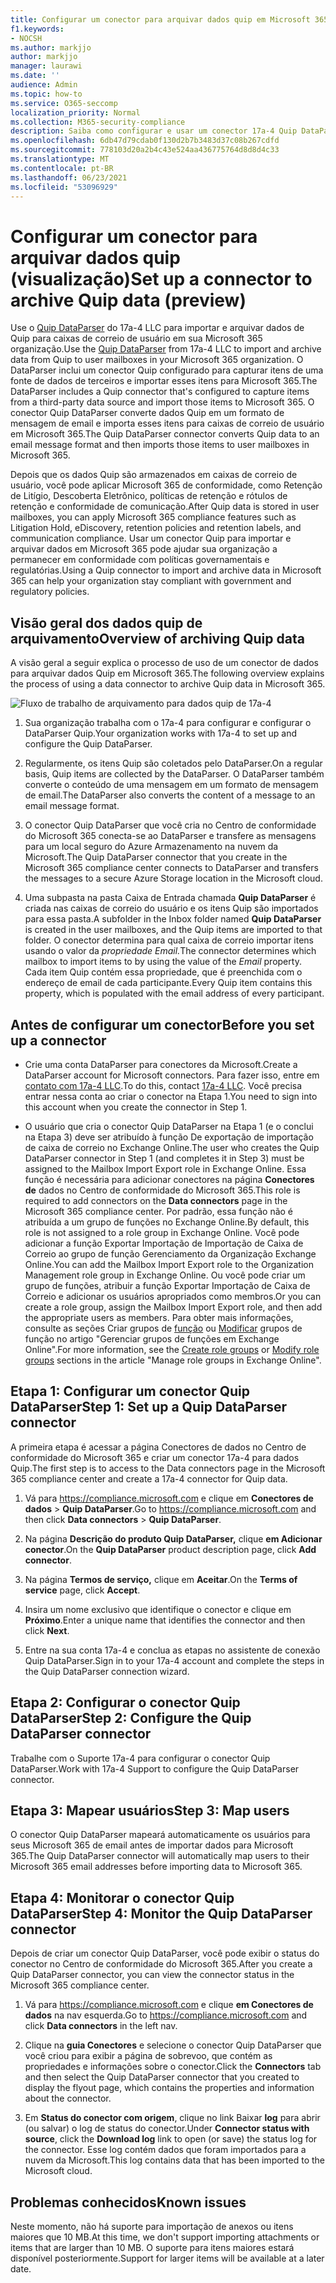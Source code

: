 ```yaml
---
title: Configurar um conector para arquivar dados quip em Microsoft 365
f1.keywords:
- NOCSH
ms.author: markjjo
author: markjjo
manager: laurawi
ms.date: ''
audience: Admin
ms.topic: how-to
ms.service: O365-seccomp
localization_priority: Normal
ms.collection: M365-security-compliance
description: Saiba como configurar e usar um conector 17a-4 Quip DataParser para importar e arquivar dados quip em Microsoft 365.
ms.openlocfilehash: 6db47d79cdab0f130d2b7b3483d37c08b267cdfd
ms.sourcegitcommit: 778103d20a2b4c43e524aa436775764d8d8d4c33
ms.translationtype: MT
ms.contentlocale: pt-BR
ms.lasthandoff: 06/23/2021
ms.locfileid: "53096929"
---
```

# <a name="set-up-a-connector-to-archive-quip-data-preview"></a><span data-ttu-id="16bd6-103">Configurar um conector para arquivar dados quip (visualização)</span><span class="sxs-lookup"><span data-stu-id="16bd6-103">Set up a connector to archive Quip data (preview)</span></span>

<span data-ttu-id="16bd6-104">Use o [Quip DataParser](https://www.17a-4.com/quip-dataparser/) do 17a-4 LLC para importar e arquivar dados de Quip para caixas de correio de usuário em sua Microsoft 365 organização.</span><span class="sxs-lookup"><span data-stu-id="16bd6-104">Use the [Quip DataParser](https://www.17a-4.com/quip-dataparser/) from 17a-4 LLC to import and archive data from Quip to user mailboxes in your Microsoft 365 organization.</span></span> <span data-ttu-id="16bd6-105">O DataParser inclui um conector Quip configurado para capturar itens de uma fonte de dados de terceiros e importar esses itens para Microsoft 365.</span><span class="sxs-lookup"><span data-stu-id="16bd6-105">The DataParser includes a Quip connector that's configured to capture items from a third-party data source and import those items to Microsoft 365.</span></span> <span data-ttu-id="16bd6-106">O conector Quip DataParser converte dados Quip em um formato de mensagem de email e importa esses itens para caixas de correio de usuário em Microsoft 365.</span><span class="sxs-lookup"><span data-stu-id="16bd6-106">The Quip DataParser connector converts Quip data to an email message format and then imports those items to user mailboxes in Microsoft 365.</span></span>

<span data-ttu-id="16bd6-107">Depois que os dados Quip são armazenados em caixas de correio de usuário, você pode aplicar Microsoft 365 de conformidade, como Retenção de Litígio, Descoberta Eletrônico, políticas de retenção e rótulos de retenção e conformidade de comunicação.</span><span class="sxs-lookup"><span data-stu-id="16bd6-107">After Quip data is stored in user mailboxes, you can apply Microsoft 365 compliance features such as Litigation Hold, eDiscovery, retention policies and retention labels, and communication compliance.</span></span> <span data-ttu-id="16bd6-108">Usar um conector Quip para importar e arquivar dados em Microsoft 365 pode ajudar sua organização a permanecer em conformidade com políticas governamentais e regulatórias.</span><span class="sxs-lookup"><span data-stu-id="16bd6-108">Using a Quip connector to import and archive data in Microsoft 365 can help your organization stay compliant with government and regulatory policies.</span></span>

## <a name="overview-of-archiving-quip-data"></a><span data-ttu-id="16bd6-109">Visão geral dos dados quip de arquivamento</span><span class="sxs-lookup"><span data-stu-id="16bd6-109">Overview of archiving Quip data</span></span>

<span data-ttu-id="16bd6-110">A visão geral a seguir explica o processo de uso de um conector de dados para arquivar dados Quip em Microsoft 365.</span><span class="sxs-lookup"><span data-stu-id="16bd6-110">The following overview explains the process of using a data connector to archive Quip data in Microsoft 365.</span></span>

![Fluxo de trabalho de arquivamento para dados quip de 17a-4](../media/QuipDataParserConnectorWorkflow.png)

1. <span data-ttu-id="16bd6-112">Sua organização trabalha com o 17a-4 para configurar e configurar o DataParser Quip.</span><span class="sxs-lookup"><span data-stu-id="16bd6-112">Your organization works with 17a-4 to set up and configure the Quip DataParser.</span></span>

2. <span data-ttu-id="16bd6-113">Regularmente, os itens Quip são coletados pelo DataParser.</span><span class="sxs-lookup"><span data-stu-id="16bd6-113">On a regular basis, Quip items are collected by the DataParser.</span></span> <span data-ttu-id="16bd6-114">O DataParser também converte o conteúdo de uma mensagem em um formato de mensagem de email.</span><span class="sxs-lookup"><span data-stu-id="16bd6-114">The DataParser also converts the content of a message to an email message format.</span></span>

3. <span data-ttu-id="16bd6-115">O conector Quip DataParser que você cria no Centro de conformidade do Microsoft 365 conecta-se ao DataParser e transfere as mensagens para um local seguro do Azure Armazenamento na nuvem da Microsoft.</span><span class="sxs-lookup"><span data-stu-id="16bd6-115">The Quip DataParser connector that you create in the Microsoft 365 compliance center connects to DataParser and transfers the messages to a secure Azure Storage location in the Microsoft cloud.</span></span>

4. <span data-ttu-id="16bd6-116">Uma subpasta na pasta Caixa de Entrada chamada **Quip DataParser** é criada nas caixas de correio do usuário e os itens Quip são importados para essa pasta.</span><span class="sxs-lookup"><span data-stu-id="16bd6-116">A subfolder in the Inbox folder named **Quip DataParser** is created in the user mailboxes, and the Quip items are imported to that folder.</span></span> <span data-ttu-id="16bd6-117">O conector determina para qual caixa de correio importar itens usando o valor da *propriedade Email.*</span><span class="sxs-lookup"><span data-stu-id="16bd6-117">The connector determines which mailbox to import items to by using the value of the *Email* property.</span></span> <span data-ttu-id="16bd6-118">Cada item Quip contém essa propriedade, que é preenchida com o endereço de email de cada participante.</span><span class="sxs-lookup"><span data-stu-id="16bd6-118">Every Quip item contains this property, which is populated with the email address of every participant.</span></span>

## <a name="before-you-set-up-a-connector"></a><span data-ttu-id="16bd6-119">Antes de configurar um conector</span><span class="sxs-lookup"><span data-stu-id="16bd6-119">Before you set up a connector</span></span>

- <span data-ttu-id="16bd6-120">Crie uma conta DataParser para conectores da Microsoft.</span><span class="sxs-lookup"><span data-stu-id="16bd6-120">Create a DataParser account for Microsoft connectors.</span></span> <span data-ttu-id="16bd6-121">Para fazer isso, entre em [contato com 17a-4 LLC](https://www.17a-4.com/contact/).</span><span class="sxs-lookup"><span data-stu-id="16bd6-121">To do this, contact [17a-4 LLC](https://www.17a-4.com/contact/).</span></span> <span data-ttu-id="16bd6-122">Você precisa entrar nessa conta ao criar o conector na Etapa 1.</span><span class="sxs-lookup"><span data-stu-id="16bd6-122">You need to sign into this account when you create the connector in Step 1.</span></span>

- <span data-ttu-id="16bd6-123">O usuário que cria o conector Quip DataParser na Etapa 1 (e o conclui na Etapa 3) deve ser atribuído à função De exportação de importação de caixa de correio no Exchange Online.</span><span class="sxs-lookup"><span data-stu-id="16bd6-123">The user who creates the Quip DataParser connector in Step 1 (and completes it in Step 3) must be assigned to the Mailbox Import Export role in Exchange Online.</span></span> <span data-ttu-id="16bd6-124">Essa função é necessária para adicionar conectores na página **Conectores de** dados no Centro de conformidade do Microsoft 365.</span><span class="sxs-lookup"><span data-stu-id="16bd6-124">This role is required to add connectors on the **Data connectors** page in the Microsoft 365 compliance center.</span></span> <span data-ttu-id="16bd6-125">Por padrão, essa função não é atribuída a um grupo de funções no Exchange Online.</span><span class="sxs-lookup"><span data-stu-id="16bd6-125">By default, this role is not assigned to a role group in Exchange Online.</span></span> <span data-ttu-id="16bd6-126">Você pode adicionar a função Exportar Importação de Importação de Caixa de Correio ao grupo de função Gerenciamento da Organização Exchange Online.</span><span class="sxs-lookup"><span data-stu-id="16bd6-126">You can add the Mailbox Import Export role to the Organization Management role group in Exchange Online.</span></span> <span data-ttu-id="16bd6-127">Ou você pode criar um grupo de funções, atribuir a função Exportar Importação de Caixa de Correio e adicionar os usuários apropriados como membros.</span><span class="sxs-lookup"><span data-stu-id="16bd6-127">Or you can create a role group, assign the Mailbox Import Export role, and then add the appropriate users as members.</span></span> <span data-ttu-id="16bd6-128">Para obter mais informações, consulte as seções Criar grupos de [função](/Exchange/permissions-exo/role-groups#create-role-groups) ou [Modificar](/Exchange/permissions-exo/role-groups#modify-role-groups) grupos de função no artigo "Gerenciar grupos de funções em Exchange Online".</span><span class="sxs-lookup"><span data-stu-id="16bd6-128">For more information, see the [Create role groups](/Exchange/permissions-exo/role-groups#create-role-groups) or [Modify role groups](/Exchange/permissions-exo/role-groups#modify-role-groups) sections in the article "Manage role groups in Exchange Online".</span></span>

## <a name="step-1-set-up-a-quip-dataparser-connector"></a><span data-ttu-id="16bd6-129">Etapa 1: Configurar um conector Quip DataParser</span><span class="sxs-lookup"><span data-stu-id="16bd6-129">Step 1: Set up a Quip DataParser connector</span></span>

<span data-ttu-id="16bd6-130">A primeira etapa é acessar a página Conectores de dados no Centro de conformidade do Microsoft 365 e criar um conector 17a-4 para dados Quip.</span><span class="sxs-lookup"><span data-stu-id="16bd6-130">The first step is to access to the Data connectors page in the Microsoft 365 compliance center and create a 17a-4 connector for Quip data.</span></span>

1. <span data-ttu-id="16bd6-131">Vá para <https://compliance.microsoft.com> e clique em **Conectores de dados**  >  **Quip DataParser**.</span><span class="sxs-lookup"><span data-stu-id="16bd6-131">Go to <https://compliance.microsoft.com> and then click **Data connectors** > **Quip DataParser**.</span></span>

2. <span data-ttu-id="16bd6-132">Na página **Descrição do produto Quip DataParser,** clique **em Adicionar conector**.</span><span class="sxs-lookup"><span data-stu-id="16bd6-132">On the **Quip DataParser** product description page, click **Add connector**.</span></span>

3. <span data-ttu-id="16bd6-133">Na página **Termos de serviço,** clique em **Aceitar**.</span><span class="sxs-lookup"><span data-stu-id="16bd6-133">On the **Terms of service** page, click **Accept**.</span></span>

4. <span data-ttu-id="16bd6-134">Insira um nome exclusivo que identifique o conector e clique em **Próximo**.</span><span class="sxs-lookup"><span data-stu-id="16bd6-134">Enter a unique name that identifies the connector and then click **Next**.</span></span>

5. <span data-ttu-id="16bd6-135">Entre na sua conta 17a-4 e conclua as etapas no assistente de conexão Quip DataParser.</span><span class="sxs-lookup"><span data-stu-id="16bd6-135">Sign in to your 17a-4 account and complete the steps in the Quip DataParser connection wizard.</span></span>

## <a name="step-2-configure-the-quip-dataparser-connector"></a><span data-ttu-id="16bd6-136">Etapa 2: Configurar o conector Quip DataParser</span><span class="sxs-lookup"><span data-stu-id="16bd6-136">Step 2: Configure the Quip DataParser connector</span></span>

<span data-ttu-id="16bd6-137">Trabalhe com o Suporte 17a-4 para configurar o conector Quip DataParser.</span><span class="sxs-lookup"><span data-stu-id="16bd6-137">Work with 17a-4 Support to configure the Quip DataParser connector.</span></span>

## <a name="step-3-map-users"></a><span data-ttu-id="16bd6-138">Etapa 3: Mapear usuários</span><span class="sxs-lookup"><span data-stu-id="16bd6-138">Step 3: Map users</span></span>

<span data-ttu-id="16bd6-139">O conector Quip DataParser mapeará automaticamente os usuários para seus Microsoft 365 de email antes de importar dados para Microsoft 365.</span><span class="sxs-lookup"><span data-stu-id="16bd6-139">The Quip DataParser connector will automatically map users to their Microsoft 365 email addresses before importing data to Microsoft 365.</span></span>

## <a name="step-4-monitor-the-quip-dataparser-connector"></a><span data-ttu-id="16bd6-140">Etapa 4: Monitorar o conector Quip DataParser</span><span class="sxs-lookup"><span data-stu-id="16bd6-140">Step 4: Monitor the Quip DataParser connector</span></span>

<span data-ttu-id="16bd6-141">Depois de criar um conector Quip DataParser, você pode exibir o status do conector no Centro de conformidade do Microsoft 365.</span><span class="sxs-lookup"><span data-stu-id="16bd6-141">After you create a Quip DataParser connector, you can view the connector status in the Microsoft 365 compliance center.</span></span>

1. <span data-ttu-id="16bd6-142">Vá para <https://compliance.microsoft.com> e clique **em Conectores de dados** na nav esquerda.</span><span class="sxs-lookup"><span data-stu-id="16bd6-142">Go to <https://compliance.microsoft.com> and click **Data connectors** in the left nav.</span></span>

2. <span data-ttu-id="16bd6-143">Clique na **guia Conectores** e selecione o conector Quip DataParser que você criou para exibir a página de sobrevoo, que contém as propriedades e informações sobre o conector.</span><span class="sxs-lookup"><span data-stu-id="16bd6-143">Click the **Connectors** tab and then select the Quip DataParser connector that you created to display the flyout page, which contains the properties and information about the connector.</span></span>

3. <span data-ttu-id="16bd6-144">Em **Status do conector com origem**, clique no link Baixar **log** para abrir (ou salvar) o log de status do conector.</span><span class="sxs-lookup"><span data-stu-id="16bd6-144">Under **Connector status with source**, click the **Download log** link to open (or save) the status log for the connector.</span></span> <span data-ttu-id="16bd6-145">Esse log contém dados que foram importados para a nuvem da Microsoft.</span><span class="sxs-lookup"><span data-stu-id="16bd6-145">This log contains data that has been imported to the Microsoft cloud.</span></span>

## <a name="known-issues"></a><span data-ttu-id="16bd6-146">Problemas conhecidos</span><span class="sxs-lookup"><span data-stu-id="16bd6-146">Known issues</span></span>

<span data-ttu-id="16bd6-147">Neste momento, não há suporte para importação de anexos ou itens maiores que 10 MB.</span><span class="sxs-lookup"><span data-stu-id="16bd6-147">At this time, we don't support importing attachments or items that are larger than 10 MB.</span></span> <span data-ttu-id="16bd6-148">O suporte para itens maiores estará disponível posteriormente.</span><span class="sxs-lookup"><span data-stu-id="16bd6-148">Support for larger items will be available at a later date.</span></span>
